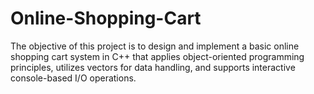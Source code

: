 # Online-Shopping-Cart
The objective of this project is to design and implement a basic online shopping cart system in C++ that applies object-oriented programming principles, utilizes vectors for data handling, and supports interactive console-based I/O operations.
